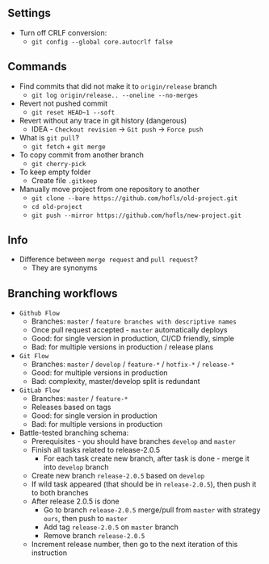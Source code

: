## Settings
* Turn off CRLF conversion:
    * `git config --global core.autocrlf false`

## Commands
* Find commits that did not make it to `origin/release` branch
    * `git log origin/release.. --oneline --no-merges`
* Revert not pushed commit
    * `git reset HEAD~1 --soft`
* Revert without any trace in git history (dangerous)
    * IDEA - `Checkout revision` -> `Git push` -> `Force push`
* What is `git pull`? 
    * `git fetch` + `git merge`
* To copy commit from another branch
    * `git cherry-pick`
* To keep empty folder
    * Create file `.gitkeep`
* Manually move project from one repository to another
    * `git clone --bare https://github.com/hofls/old-project.git`
    * `cd old-project`
    * `git push --mirror https://github.com/hofls/new-project.git`

## Info
* Difference between `merge request` and `pull request`?
    * They are synonyms

## Branching workflows
* `Github Flow`
    * Branches: `master` / `feature branches with descriptive names`
    * Once pull request accepted - `master` automatically deploys
    * Good: for single version in production, CI/CD friendly, simple
    * Bad: for multiple versions in production / release plans
* `Git Flow`
    * Branches: `master` / `develop` / `feature-*` / `hotfix-*` / `release-*`
    * Good: for multiple versions in production
    * Bad: complexity, master/develop split is redundant
* `GitLab Flow`
    * Branches: `master` / `feature-*`
    * Releases based on tags
    * Good: for single version in production
    * Bad: for multiple versions in production
* Battle-tested branching schema:
    * Prerequisites - you should have branches `develop` and `master`
    * Finish all tasks related to release-2.0.5
        * For each task create new branch, after task is done - merge it into `develop` branch
    * Create new branch `release-2.0.5` based on `develop`
    * If wild task appeared (that should be in `release-2.0.5`), then push it to both branches
    * After release 2.0.5 is done
        * Go to branch `release-2.0.5` merge/pull from `master` with strategy `ours`, then push to `master`
        * Add tag `release-2.0.5` on `master` branch
        * Remove branch `release-2.0.5`
    * Increment release number, then go to the next iteration of this instruction

